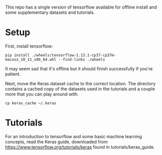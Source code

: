 This repo has a single version of tensorflow available for offline install and some supplementary datasets and tutorials.

# Setup
First, install tensorflow:

```
pip install ./wheels/tensorflow-1.13.1-cp37-cp37m-macosx_10_11_x86_64.whl --find-links ./wheels
```

It may seem sad that it's offline but it should finish successfully if you're patient.

Next, move the Keras dataset cache to the correct location.  The directory contains a cached copy of the datasets used in the tutorials and a couple more that you can play around with.

```
cp keras_cache ~/.keras
```

# Tutorials

For an introduction to tensorflow and some basic machine learning concepts, read the Keras guide, downloaded from https://www.tensorflow.org/tutorials/keras found in tutorials/keras_guide.
